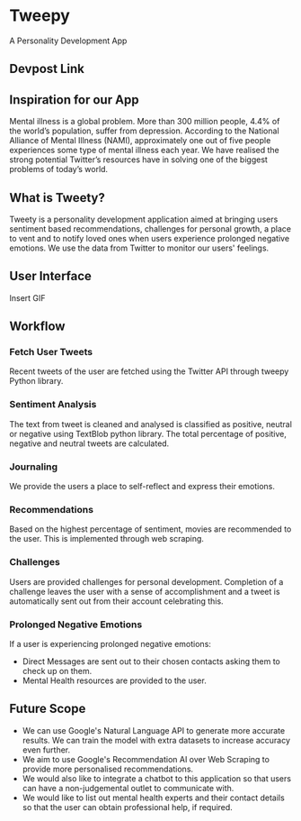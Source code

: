 # Tweepy
A Personality Development App

## Devpost Link

## Inspiration for our App

Mental illness is a global problem. More than 300 million people, 4.4% of the world’s population, suffer from depression.
According to the National Alliance of Mental Illness (NAMI), approximately one out of five people experiences some type of mental illness each year. We have realised the strong potential Twitter’s resources have in solving one of the biggest problems of today’s  world.

## What is Tweety?

Tweety is a personality development application aimed at bringing users sentiment based recommendations, challenges for personal growth, a place to vent and to notify loved ones when users experience prolonged negative emotions. We use the data from Twitter to monitor our users' feelings.

## User Interface

Insert GIF

## Workflow

### Fetch User Tweets

Recent tweets of the user are fetched using the Twitter API through tweepy Python library.

### Sentiment Analysis

The text from tweet is cleaned and analysed is classified as positive, neutral or negative using TextBlob python library. The total percentage of positive, negative and neutral tweets are calculated. 

### Journaling

We provide the users a place to self-reflect and express their emotions.

### Recommendations

Based on the highest percentage of sentiment, movies are recommended to the user. This is implemented through web scraping.

### Challenges

Users are provided challenges for personal development. Completion of a challenge leaves the user with a sense of accomplishment and a tweet is automatically sent out from their account celebrating this.

### Prolonged Negative Emotions

If a user is experiencing prolonged negative emotions:
- Direct Messages are sent out to their chosen contacts asking them to check up on them.
- Mental Health resources are provided to the user.

## Future Scope

- We can use Google's Natural Language API to generate more accurate results. We can train the model with extra datasets to increase accuracy even further.
- We aim to use Google's Recommendation AI over Web Scraping to provide more personalised recommendations.
- We would also like to integrate a chatbot to this application so that users can have a non-judgemental outlet to communicate  with.
- We would like to list out mental health experts and their contact details so that the user can obtain professional help, if required.